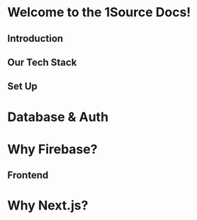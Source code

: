 # **Welcome to the 1Source Docs!**

## Introduction


## Our Tech Stack

## Set Up

# Database & Auth
# Why Firebase?


## Frontend
# Why Next.js?



